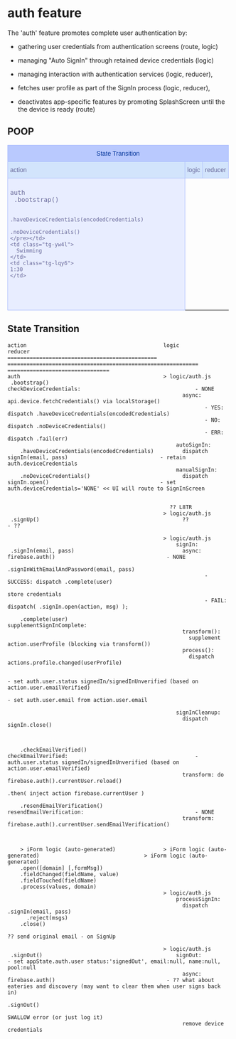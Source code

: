 # auth feature

The 'auth' feature promotes complete user authentication by:

 - gathering user credentials from authentication screens (route,
   logic)

 - managing "Auto SignIn" through retained device credentials (logic)

 - managing interaction with authentication services (logic, reducer),

 - fetches user profile as part of the SignIn process (logic,
   reducer),

 - deactivates app-specific features by promoting SplashScreen until
   the the device is ready (route)


## POOP

<style type="text/css">
.tg  {border-collapse:collapse;border-spacing:0;border-color:#aabcfe;}
.tg td{font-family:Arial, sans-serif;font-size:14px;padding:10px 5px;border-style:solid;border-width:1px;overflow:hidden;word-break:normal;border-color:#aabcfe;color:#669;background-color:#e8edff;}
.tg th{font-family:Arial, sans-serif;font-size:14px;font-weight:normal;padding:10px 5px;border-style:solid;border-width:1px;overflow:hidden;word-break:normal;border-color:#aabcfe;color:#039;background-color:#b9c9fe;}
.tg .tg-baqh{text-align:center;vertical-align:top}
.tg .tg-mb3i{background-color:#D2E4FC;text-align:right;vertical-align:top}
.tg .tg-lqy6{text-align:right;vertical-align:top}
.tg .tg-6k2t{background-color:#D2E4FC;vertical-align:top}
.tg .tg-yw4l{vertical-align:top}
</style>

<table class="tg">
  <tr>
    <th class="tg-baqh" colspan="3">State Transition</th>
  </tr>
  <tr>
    <td class="tg-6k2t">action</td>
    <td class="tg-6k2t">logic</td>
    <td class="tg-6k2t">reducer</td>
  </tr>
  <tr>
    <td class="tg-yw4l"><pre>
auth                                          
 .bootstrap()                                 
                                              
                                              
                                              
                                              
                                              
    .haveDeviceCredentials(encodedCredentials)
                                              
    .noDeviceCredentials()                    
    </pre></td>
    <td class="tg-yw4l">
      Swimming
    </td>
    <td class="tg-lqy6">
    1:30
    </td>
  </tr>
</table>

## State Transition

```
action                                           logic                                                         reducer
===============================================  ============================================================  ================================
auth                                             > logic/auth.js                                               
 .bootstrap()                                        checkDeviceCredentials:                                    - NONE
                                                       async: api.device.fetchCredentials() via localStorage() 
                                                              - YES: dispatch .haveDeviceCredentials(encodedCredentials)  
                                                              - NO:  dispatch .noDeviceCredentials()           
                                                              - ERR: dispatch .fail(err)                       
                                                     autoSignIn:                                               
    .haveDeviceCredentials(encodedCredentials)         dispatch signIn(email, pass)                             - retain auth.deviceCredentials
                                                     manualSignIn:                                             
    .noDeviceCredentials()                             dispatch signIn.open()                                   - set    auth.deviceCredentials='NONE' << UI will route to SignInScreen
                                                                                                               
                                                                                                               
                                                   ?? L8TR                                                     
                                                 > logic/auth.js                                               
 .signUp()                                             ??                                                       - ??
                                                                                                               
                                                 > logic/auth.js                                               
                                                     signIn:                                                   
 .signIn(email, pass)                                  async: firebase.auth()                                   - NONE
                                                              .signInWithEmailAndPassword(email, pass)         
                                                              - SUCCESS: dispatch .complete(user)              
                                                                         store credentials                     
                                                              - FAIL:    dispatch( .signIn.open(action, msg) );   
                                                                                                               
    .complete(user)                                  supplementSignInComplete:                                 
                                                       transform():                                            
                                                         supplement action.userProfile (blocking via transform())  
                                                       process():                                              
                                                         dispatch actions.profile.changed(userProfile)         
                                                                                                               
                                                                                                                - set auth.user.status signedIn/signedInUnverified (based on action.user.emailVerified)
                                                                                                                - set auth.user.email from action.user.email
                                                                                                               
                                                     signInCleanup:                                            
                                                       dispatch signIn.close()                                 
                                                                                                               
                                                                                                               
                                                                                                               
    .checkEmailVerified()                            checkEmailVerified:                                        - auth.user.status signedIn/signedInUnverified (based on action.user.emailVerified)
                                                       transform: do firebase.auth().currentUser.reload()      
                                                                  .then( inject action firebase.currentUser )  
                                                                                                               
    .resendEmailVerification()                       resendEmailVerification:                                   - NONE
                                                       transform: firebase.auth().currentUser.sendEmailVerification()  
                                                                                                               
                                                                                                               
                                                                                                               
    > iForm logic (auto-generated)               > iForm logic (auto-generated)                                 > iForm logic (auto-generated)
    .open([domain] [,formMsg])                                                                                 
    .fieldChanged(fieldName, value)                                                                            
    .fieldTouched(fieldName)                                                                                   
    .process(values, domain)                                                                                   
                                                 > logic/auth.js                                               
                                                     processSignIn:                                            
                                                       dispatch .signIn(email, pass)                           
      .reject(msgs)                                                                                            
    .close()                                                                                                   
                                                                                                               
?? send original email - on SignUp                                                                             
                                                                                                               
                                                 > logic/auth.js                                               
 .signOut()                                          signOut:                                                   - set appState.auth.user status:'signedOut', email:null, name:null, pool:null
                                                       async: firebase.auth()                                   - ?? what about eateries and discovery (may want to clear them when user signs back in)
                                                              .signOut()                                       
                                                                SWALLOW error (or just log it)                 
                                                       remove device credentials                               
```
